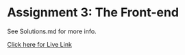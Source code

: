 # Assignment 3: The Front-end

See Solutions.md for more info.

[Click here for Live Link](https://shareschedule.herokuapp.com/)

<!-- ## Instructions -->

<!-- ```sh -->
<!-- $ npm install -d -->
<!-- $ export DB_PASS="<the database password>" -->
<!-- $ npm start -->
<!-- ``` -->
